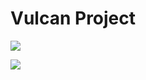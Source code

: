 Vulcan Project
==============

[![](http://img.youtube.com/vi/rrSCinkFUtA/0.jpg)](https://youtu.be/QAEkuVgt6Aw?t=10s "Into Darkness")

[![](http://img.youtube.com/vi/-WXVyjwuIok/0.jpg)](https://www.youtube.com/watch?v=xlsFwBhiY-M "The Enigma")
